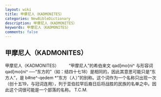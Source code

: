 ```yaml
---
layout: wiki
title: 甲摩尼人（KADMONITES）
categories: NewBibleDictionary
description: 甲摩尼人（KADMONITES）
keywords: 甲摩尼人（KADMONITES）
comments: false
---
```


## 甲摩尼人（KADMONITES）



甲摩尼人（KADMONITES）
　　“甲摩尼人”的希伯来文 qad[mo{ni^ 与形容词 qad[mo{ni^ ──“东方的”（如：结四十七18）是相同的，因此其意思可能只是“东方人”，是 b#ne^-qedem *“东方（人）”的别称。这个词作为一个名称只出现一次（创十五19，与冠词连用），列于亚伯拉罕后裔日后将战胜的民族的名单之中。因此这个词很可能是一个部落的名称。
T.C.M.




